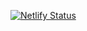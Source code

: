 [![Netlify Status](https://api.netlify.com/api/v1/badges/f9d2086d-97c2-4643-afd5-89f1c34c440a/deploy-status)](https://app.netlify.com/sites/trusting-minsky-cb55c8/deploys)
